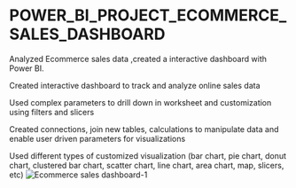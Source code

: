 # POWER_BI_PROJECT_ECOMMERCE_SALES_DASHBOARD
Analyzed Ecommerce sales data ,created a interactive dashboard with Power BI. 

Created interactive dashboard to track and analyze online sales data

Used complex parameters to drill down in worksheet and customization using filters and slicers

Created connections, join new tables, calculations to manipulate data and enable user driven parameters for visualizations

Used different types of customized visualization (bar chart, pie chart, donut chart, clustered bar chart, scatter chart, line chart, area chart, map, slicers, etc)
![Ecommerce sales dashboard-1](https://user-images.githubusercontent.com/73987736/233604932-505eecb3-018d-453b-aa34-91e3435f0ea3.png)
